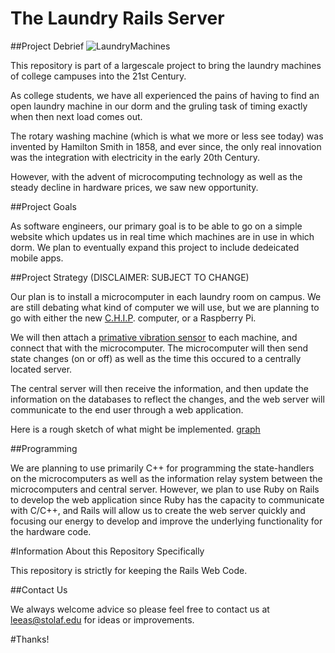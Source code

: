 # The Laundry Rails Server

##Project Debrief
![LaundryMachines](https://pixabay.com/static/uploads/photo/2015/04/05/16/26/laundromat-708176_960_720.jpg)

This repository is part of a largescale project to bring the laundry machines of college campuses into the 21st Century.

As college students, we have all experienced the pains of having to find an open laundry machine in our dorm and the gruling task of timing exactly when then next load comes out.

The rotary washing machine (which is what we more or less see today) was invented by Hamilton Smith in 1858, and ever since, the only real innovation was the integration with electricity in the early 20th Century.

However, with the advent of microcomputing technology as well as the steady decline in hardware prices, we saw new opportunity.

##Project Goals

As software engineers, our primary goal is to be able to go on a simple website which updates us in real time which machines are in use in which dorm. We plan to eventually expand this project to include dedeicated mobile apps.

##Project Strategy
(DISCLAIMER: SUBJECT TO CHANGE)

Our plan is to install a microcomputer in each laundry room on campus. We are still debating what kind of computer we will use, but we are planning to go with either the new [C.H.I.P](https://chip.hackster.io). computer, or a Raspberry Pi.

We will then attach a [primative vibration sensor](https://www.adafruit.com/products/1767) to each machine, and connect that with the microcomputer. The microcomputer will then send state changes (on or off) as well as the time this occured to a centrally located server.

The central server will then receive the information, and then update the information on the databases to reflect the changes, and the web server will communicate to the end user through a web application.

Here is a rough sketch of what might be implemented.
[graph](https://41.media.tumblr.com/5cd79325fc59b28a264cb996b0e0934d/tumblr_o4hgz1YyMh1s5a4bko1_1280.jpg)

##Programming

We are planning to use primarily C++ for programming the state-handlers on the microcomputers as well as the information relay system between the microcomputers and central server. However, we plan to use Ruby on Rails to develop the web application since Ruby has the capacity to communicate with C/C++, and Rails will allow us to create the web server quickly and focusing our energy to develop and improve the underlying functionality for the hardware code.


#Information About this Repository Specifically

This repository is strictly for keeping the Rails Web Code.


##Contact Us

We always welcome advice so please feel free to contact us at leeas@stolaf.edu for ideas or improvements.


#Thanks!
